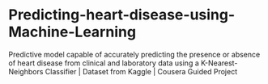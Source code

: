 # Predicting-heart-disease-using-Machine-Learning
Predictive model capable of accurately predicting the presence or absence of heart disease from clinical and laboratory data using a K-Nearest-Neighbors Classifier | Dataset from Kaggle | Cousera Guided Project
